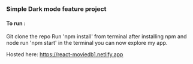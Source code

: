 ### Simple Dark mode feature project

#### To run :
Git clone the repo
Run 'npm install' from terminal after installing npm and node
run 'npm start' in the terminal
you can now explore my app.


Hosted here: https://react-moviedb1.netlify.app